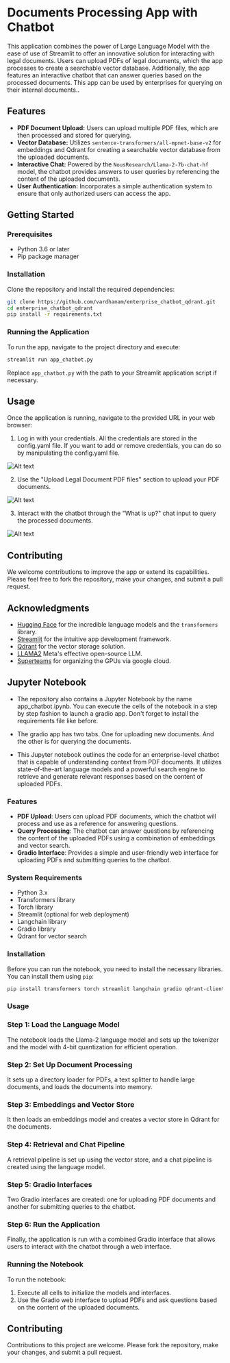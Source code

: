 
# Documents Processing App with Chatbot

This application combines the power of Large Language Model with the ease of use of Streamlit to offer an innovative solution for interacting with legal documents. Users can upload PDFs of legal documents, which the app processes to create a searchable vector database. Additionally, the app features an interactive chatbot that can answer queries based on the processed documents. This app can be used by enterprises for querying on their internal documents..

## Features

- **PDF Document Upload:** Users can upload multiple PDF files, which are then processed and stored for querying.
- **Vector Database:** Utilizes `sentence-transformers/all-mpnet-base-v2` for embeddings and Qdrant for creating a searchable vector database from the uploaded documents.
- **Interactive Chat:** Powered by the `NousResearch/Llama-2-7b-chat-hf` model, the chatbot provides answers to user queries by referencing the content of the uploaded documents.
- **User Authentication:** Incorporates a simple authentication system to ensure that only authorized users can access the app.

## Getting Started

### Prerequisites

- Python 3.6 or later
- Pip package manager

### Installation

Clone the repository and install the required dependencies:

```bash
git clone https://github.com/vardhanam/enterprise_chatbot_qdrant.git
cd enterprise_chatbot_qdrant
pip install -r requirements.txt
```

### Running the Application

To run the app, navigate to the project directory and execute:

```bash
streamlit run app_chatbot.py
```

Replace `app_chatbot.py` with the path to your Streamlit application script if necessary.

## Usage

Once the application is running, navigate to the provided URL in your web browser:

1. Log in with your credentials. All the credentials are stored in the config.yaml file. If you want to add or remove credentials, you can do so by manipulating the config.yaml file.

![Alt text](1.png)

2. Use the "Upload Legal Document PDF files" section to upload your PDF documents.

![Alt text](2.png)

3. Interact with the chatbot through the "What is up?" chat input to query the processed documents.

![Alt text](3.png)

## Contributing

We welcome contributions to improve the app or extend its capabilities. Please feel free to fork the repository, make your changes, and submit a pull request.


## Acknowledgments

- [Hugging Face](https://huggingface.co/) for the incredible language models and the `transformers` library.
- [Streamlit](https://streamlit.io/) for the intuitive app development framework.
- [Qdrant](https://qdrant.tech/) for the vector storage solution.
- [LLAMA2](https://llama.meta.com/) Meta's effective open-source LLM.
- [Superteams](https://www.superteams.ai/) for organizing the GPUs via google cloud.

## Jupyter Notebook

- The repository also contains a Jupyter Notebook by the name app_chatbot.ipynb. You can execute the cells of the notebook in a step by step fashion to launch a gradio app. Don't forget to install the requirements file like before.
- The gradio app has two tabs. One for uploading new documents. And the other is for querying the documents.

- This Jupyter notebook outlines the code for an enterprise-level chatbot that is capable of understanding context from PDF documents. It utilizes state-of-the-art language models and a powerful search engine to retrieve and generate relevant responses based on the content of uploaded PDFs.

### Features

- **PDF Upload**: Users can upload PDF documents, which the chatbot will process and use as a reference for answering questions.
- **Query Processing**: The chatbot can answer questions by referencing the content of the uploaded PDFs using a combination of embeddings and vector search.
- **Gradio Interface**: Provides a simple and user-friendly web interface for uploading PDFs and submitting queries to the chatbot.

### System Requirements

- Python 3.x
- Transformers library
- Torch library
- Streamlit (optional for web deployment)
- Langchain library
- Gradio library
- Qdrant for vector search

### Installation

Before you can run the notebook, you need to install the necessary libraries. You can install them using `pip`:

```bash
pip install transformers torch streamlit langchain gradio qdrant-client
```

### Usage

### Step 1: Load the Language Model

The notebook loads the Llama-2 language model and sets up the tokenizer and the model with 4-bit quantization for efficient operation.

### Step 2: Set Up Document Processing

It sets up a directory loader for PDFs, a text splitter to handle large documents, and loads the documents into memory.

### Step 3: Embeddings and Vector Store

It then loads an embeddings model and creates a vector store in Qdrant for the documents.

### Step 4: Retrieval and Chat Pipeline

A retrieval pipeline is set up using the vector store, and a chat pipeline is created using the language model.

### Step 5: Gradio Interfaces

Two Gradio interfaces are created: one for uploading PDF documents and another for submitting queries to the chatbot.

### Step 6: Run the Application

Finally, the application is run with a combined Gradio interface that allows users to interact with the chatbot through a web interface.

### Running the Notebook

To run the notebook:

1. Execute all cells to initialize the models and interfaces.
2. Use the Gradio web interface to upload PDFs and ask questions based on the content of the uploaded documents.

## Contributing

Contributions to this project are welcome. Please fork the repository, make your changes, and submit a pull request.